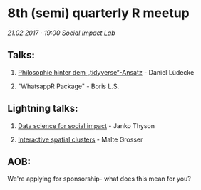 # 8th (semi) quarterly R meetup

*21.02.2017 · 19:00*
*[Social Impact Lab](http://hamburg.socialimpactlab.eu/kontakt)*

## Talks:

1. [Philosophie hinter dem „tidyverse“-Ansatz](https://github.com/rusershamburg/meetup-8/blob/master/20170221_data_transformation_and_exploration.pdf) - Daniel Lüdecke

2. "WhatsappR Package" - Boris L.S.

## Lightning talks:

1. [Data science for social impact](https://github.com/rusershamburg/meetup-8/blob/master/20170221_data_science_for_social_impact.pdf) - Janko Thyson

2. [Interactive spatial clusters](https://github.com/rusershamburg/meetup-8/blob/master/20170221_interactive_spatial_clusters.pdf) - Malte Grosser

## AOB:

We're applying for sponsorship- what does this mean for you?
